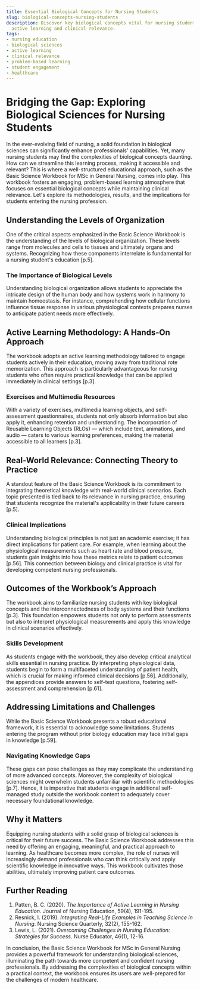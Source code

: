 ```yaml
---
title: Essential Biological Concepts for Nursing Students
slug: biological-concepts-nursing-students
description: Discover key biological concepts vital for nursing students, emphasizing
  active learning and clinical relevance.
tags:
- nursing education
- biological sciences
- active learning
- clinical relevance
- problem-based learning
- student engagement
- healthcare
---
```


# Bridging the Gap: Exploring Biological Sciences for Nursing Students

In the ever-evolving field of nursing, a solid foundation in biological sciences can significantly enhance professionals' capabilities. Yet, many nursing students may find the complexities of biological concepts daunting. How can we streamline this learning process, making it accessible and relevant? This is where a well-structured educational approach, such as the Basic Science Workbook for MSc in General Nursing, comes into play. This workbook fosters an engaging, problem-based learning atmosphere that focuses on essential biological concepts while maintaining clinical relevance. Let's explore its methodologies, results, and the implications for students entering the nursing profession.

## Understanding the Levels of Organization

One of the critical aspects emphasized in the Basic Science Workbook is the understanding of the levels of biological organization. These levels range from molecules and cells to tissues and ultimately organs and systems. Recognizing how these components interrelate is fundamental for a nursing student's education [p.5]. 

### The Importance of Biological Levels

Understanding biological organization allows students to appreciate the intricate design of the human body and how systems work in harmony to maintain homeostasis. For instance, comprehending how cellular functions influence tissue response in various physiological contexts prepares nurses to anticipate patient needs more effectively.

## Active Learning Methodology: A Hands-On Approach

The workbook adopts an active learning methodology tailored to engage students actively in their education, moving away from traditional rote memorization. This approach is particularly advantageous for nursing students who often require practical knowledge that can be applied immediately in clinical settings [p.3].

### Exercises and Multimedia Resources

With a variety of exercises, multimedia learning objects, and self-assessment questionnaires, students not only absorb information but also apply it, enhancing retention and understanding. The incorporation of Reusable Learning Objects (RLOs) — which include text, animations, and audio — caters to various learning preferences, making the material accessible to all learners [p.3].

## Real-World Relevance: Connecting Theory to Practice

A standout feature of the Basic Science Workbook is its commitment to integrating theoretical knowledge with real-world clinical scenarios. Each topic presented is tied back to its relevance in nursing practice, ensuring that students recognize the material's applicability in their future careers [p.5].

### Clinical Implications

Understanding biological principles is not just an academic exercise; it has direct implications for patient care. For example, when learning about the physiological measurements such as heart rate and blood pressure, students gain insights into how these metrics relate to patient outcomes [p.56]. This connection between biology and clinical practice is vital for developing competent nursing professionals.

## Outcomes of the Workbook’s Approach

The workbook aims to familiarize nursing students with key biological concepts and the interconnectedness of body systems and their functions [p.3]. This foundation empowers students not only to perform assessments but also to interpret physiological measurements and apply this knowledge in clinical scenarios effectively.

### Skills Development

As students engage with the workbook, they also develop critical analytical skills essential in nursing practice. By interpreting physiological data, students begin to form a multifaceted understanding of patient health, which is crucial for making informed clinical decisions [p.56]. Additionally, the appendices provide answers to self-test questions, fostering self-assessment and comprehension [p.61]. 

## Addressing Limitations and Challenges

While the Basic Science Workbook presents a robust educational framework, it is essential to acknowledge some limitations. Students entering the program without prior biology education may face initial gaps in knowledge [p.59]. 

### Navigating Knowledge Gaps

These gaps can pose challenges as they may complicate the understanding of more advanced concepts. Moreover, the complexity of biological sciences might overwhelm students unfamiliar with scientific methodologies [p.7]. Hence, it is imperative that students engage in additional self-managed study outside the workbook content to adequately cover necessary foundational knowledge.

## Why it Matters

Equipping nursing students with a solid grasp of biological sciences is critical for their future success. The Basic Science Workbook addresses this need by offering an engaging, meaningful, and practical approach to learning. As healthcare becomes more complex, the role of nurses will increasingly demand professionals who can think critically and apply scientific knowledge in innovative ways. This workbook cultivates those abilities, ultimately improving patient care outcomes.

## Further Reading

1. Patten, B. C. (2020). *The Importance of Active Learning in Nursing Education*. Journal of Nursing Education, 59(4), 191-195.
2. Resnick, I. (2019). *Integrating Real-Life Examples in Teaching Science in Nursing*. Nursing Science Quarterly, 32(2), 155-162.
3. Lewis, L. (2021). *Overcoming Challenges in Nursing Education: Strategies for Success*. Nurse Educator, 46(1), 12-16.

In conclusion, the Basic Science Workbook for MSc in General Nursing provides a powerful framework for understanding biological sciences, illuminating the path towards more competent and confident nursing professionals. By addressing the complexities of biological concepts within a practical context, the workbook ensures its users are well-prepared for the challenges of modern healthcare.

<script type="application/ld+json">
{
  "@context": "https://schema.org",
  "@type": "BlogPosting",
  "headline": "Essential Biological Concepts for Nursing Students",
  "description": "Discover key biological concepts vital for nursing students, emphasizing active learning and clinical relevance.",
  "datePublished": "2025-08-14",
  "dateModified": "2025-08-14",
  "mainEntityOfPage": {
    "@type": "WebPage",
    "@id": "https://example.com/biological-concepts-nursing-students"
  },
  "keywords": "nursing education, biological sciences, active learning, clinical relevance, problem-based learning, student engagement, healthcare",
  "author": {
    "@type": "Organization",
    "name": "Your Company"
  },
  "publisher": {
    "@type": "Organization",
    "name": "Your Company"
  }
}
</script>
